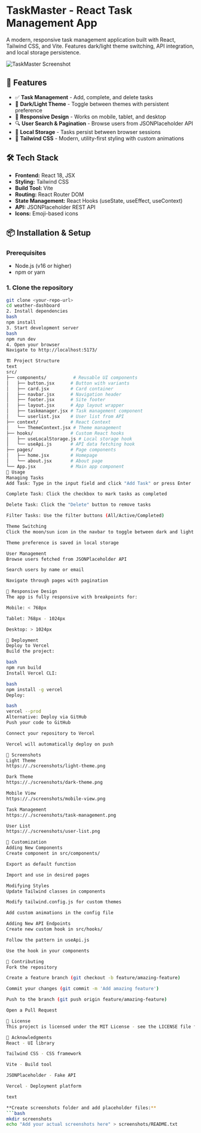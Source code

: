 # TaskMaster - React Task Management App

A modern, responsive task management application built with React, Tailwind CSS, and Vite. Features dark/light theme switching, API integration, and local storage persistence.

![TaskMaster Screenshot](./screenshots/app-preview.png)

## 🚀 Features

- ✅ **Task Management** - Add, complete, and delete tasks
- 🌙 **Dark/Light Theme** - Toggle between themes with persistent preference
- 📱 **Responsive Design** - Works on mobile, tablet, and desktop
- 🔍 **User Search & Pagination** - Browse users from JSONPlaceholder API
- 💾 **Local Storage** - Tasks persist between browser sessions
- 🎨 **Tailwind CSS** - Modern, utility-first styling with custom animations

## 🛠️ Tech Stack

- **Frontend:** React 18, JSX
- **Styling:** Tailwind CSS
- **Build Tool:** Vite
- **Routing:** React Router DOM
- **State Management:** React Hooks (useState, useEffect, useContext)
- **API:** JSONPlaceholder REST API
- **Icons:** Emoji-based icons

## 📦 Installation & Setup

### Prerequisites
- Node.js (v16 or higher)
- npm or yarn

### 1. Clone the repository
```bash
git clone <your-repo-url>
cd weather-dashboard
2. Install dependencies
bash
npm install
3. Start development server
bash
npm run dev
4. Open your browser
Navigate to http://localhost:5173/

🏗️ Project Structure
text
src/
├── components/          # Reusable UI components
│   ├── button.jsx      # Button with variants
│   ├── card.jsx        # Card container
│   ├── navbar.jsx      # Navigation header
│   ├── footer.jsx      # Site footer
│   ├── layout.jsx      # App layout wrapper
│   ├── taskmanager.jsx # Task management component
│   └── userlist.jsx    # User list from API
├── context/            # React Context
│   └── ThemeContext.jsx # Theme management
├── hooks/              # Custom React hooks
│   ├── useLocalStorage.js # Local storage hook
│   └── useApi.js       # API data fetching hook
├── pages/              # Page components
│   ├── home.jsx        # Homepage
│   └── about.jsx       # About page
└── App.jsx             # Main app component
🎯 Usage
Managing Tasks
Add Task: Type in the input field and click "Add Task" or press Enter

Complete Task: Click the checkbox to mark tasks as completed

Delete Task: Click the "Delete" button to remove tasks

Filter Tasks: Use the filter buttons (All/Active/Completed)

Theme Switching
Click the moon/sun icon in the navbar to toggle between dark and light themes

Theme preference is saved in local storage

User Management
Browse users fetched from JSONPlaceholder API

Search users by name or email

Navigate through pages with pagination

📱 Responsive Design
The app is fully responsive with breakpoints for:

Mobile: < 768px

Tablet: 768px - 1024px

Desktop: > 1024px

🚀 Deployment
Deploy to Vercel
Build the project:

bash
npm run build
Install Vercel CLI:

bash
npm install -g vercel
Deploy:

bash
vercel --prod
Alternative: Deploy via GitHub
Push your code to GitHub

Connect your repository to Vercel

Vercel will automatically deploy on push

📸 Screenshots
Light Theme
https://./screenshots/light-theme.png

Dark Theme
https://./screenshots/dark-theme.png

Mobile View
https://./screenshots/mobile-view.png

Task Management
https://./screenshots/task-management.png

User List
https://./screenshots/user-list.png

🔧 Customization
Adding New Components
Create component in src/components/

Export as default function

Import and use in desired pages

Modifying Styles
Update Tailwind classes in components

Modify tailwind.config.js for custom themes

Add custom animations in the config file

Adding New API Endpoints
Create new custom hook in src/hooks/

Follow the pattern in useApi.js

Use the hook in your components

🤝 Contributing
Fork the repository

Create a feature branch (git checkout -b feature/amazing-feature)

Commit your changes (git commit -m 'Add amazing feature')

Push to the branch (git push origin feature/amazing-feature)

Open a Pull Request

📄 License
This project is licensed under the MIT License - see the LICENSE file for details.

🙏 Acknowledgments
React - UI library

Tailwind CSS - CSS framework

Vite - Build tool

JSONPlaceholder - Fake API

Vercel - Deployment platform

text

**Create screenshots folder and add placeholder files:**
```bash
mkdir screenshots
echo "Add your actual screenshots here" > screenshots/README.txt